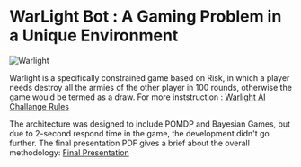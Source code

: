 # WarLight Bot : A Gaming Problem in a Unique Environment 

![Warlight](http://www.bluemoonproductions.nl/files/images/WarLightAttack6.png "Warlight AI Game")

Warlight is a specifically constrained game based on Risk, in which a player needs destroy all the armies of the other player in 100 rounds, otherwise the game would be termed as a draw. 
For more inststruction : [Warlight AI Challange Rules](http://theaigames.com/competitions/warlight-ai-challenge/rules)

The architecture was designed to include POMDP and Bayesian Games, but due to 2-second respond time in the game, the development didn't go further. 
The final presentation PDF gives a brief about the overall methodology: [Final Presentation](https://github.com/mauliknshah/WarlightAI/tree/master/ReadMe/FinalPresentation.pdf)
